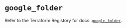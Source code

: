 # `google_folder`

Refer to the Terraform Registory for docs: [`google_folder`](https://registry.terraform.io/providers/hashicorp/google-beta/4.65.2/docs/resources/google_folder).

